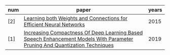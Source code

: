 
| num | paper | years |
| ------ | ------ | ------ |
|[2]|[Learning both Weights and Connections for Efficient Neural Networks](https://github.com/ffxz/PaperNotes/blob/master/paper_list/Learning_both_Weights_and_Connections_for_Efficient_Neural_Networks.md)|2015|
|[1]|[Increasing Compactness Of Deep Learning Based Speech Enhancement Models With Parameter Pruning And Quantization Techniques](https://github.com/ffxz/PaperNotes/blob/master/paper_list/Increasing_Compactness_Of_Deep_Learning_Based_Speech_Enhancement_Models_With_Parameter_Pruning_And_Quantization_Techniques.md)|2019|